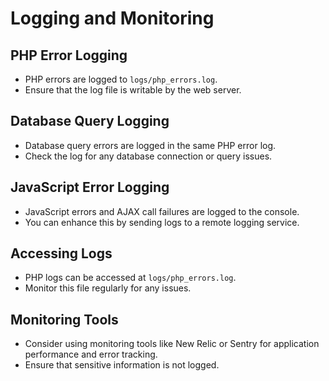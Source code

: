# Logging and Monitoring

## PHP Error Logging
- PHP errors are logged to `logs/php_errors.log`.
- Ensure that the log file is writable by the web server.

## Database Query Logging
- Database query errors are logged in the same PHP error log.
- Check the log for any database connection or query issues.

## JavaScript Error Logging
- JavaScript errors and AJAX call failures are logged to the console.
- You can enhance this by sending logs to a remote logging service.

## Accessing Logs
- PHP logs can be accessed at `logs/php_errors.log`.
- Monitor this file regularly for any issues.

## Monitoring Tools
- Consider using monitoring tools like New Relic or Sentry for application performance and error tracking.
- Ensure that sensitive information is not logged.
